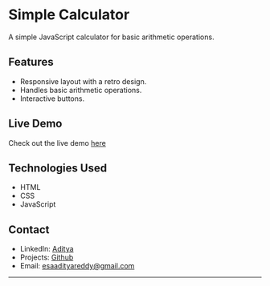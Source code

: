 # Simple Calculator

A simple JavaScript calculator for basic arithmetic operations.

## Features
- Responsive layout with a retro design.
- Handles basic arithmetic operations.
- Interactive buttons.
  
## Live Demo

Check out the live demo [here](https://emaniaditya.github.io/calculator/)

## Technologies Used

- HTML
- CSS
- JavaScript

## Contact

- LinkedIn: [Aditya](https://www.linkedin.com/in/me-adityaemani/)
- Projects: [Github](https://github.com/EmaniAditya)
- Email: esaadityareddy@gmail.com

---
